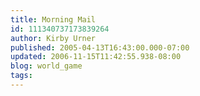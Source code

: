 ```yaml
---
title: Morning Mail
id: 111340737173839264
author: Kirby Urner
published: 2005-04-13T16:43:00.000-07:00
updated: 2006-11-15T11:42:55.938-08:00
blog: world_game
tags: 
---
```


